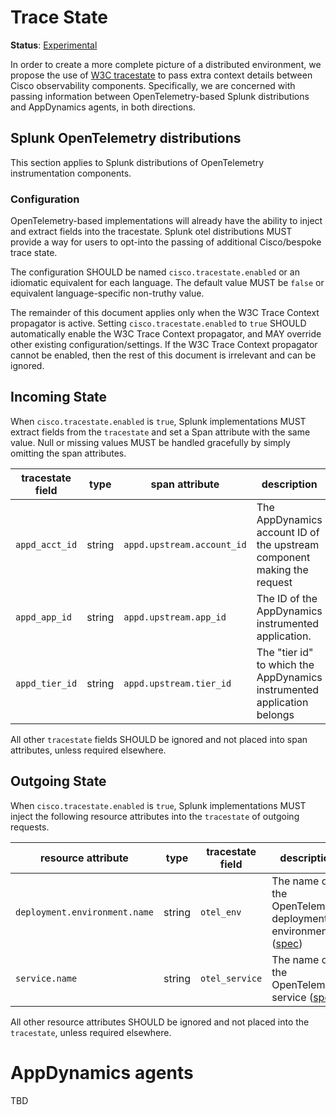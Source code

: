 <!-- markdownlint-configure-file { "MD013": { "tables": false } } -->
# Trace State

**Status**: [Experimental](../README.md#versioning-and-status-of-the-specification)

In order to create a more complete picture of a distributed environment, we propose
the use of [W3C tracestate](https://www.w3.org/TR/trace-context/#tracestate-header) to
pass extra context details between Cisco observability components. Specifically, we
are concerned with passing information between OpenTelemetry-based
Splunk distributions and AppDynamics agents, in both directions.

## Splunk OpenTelemetry distributions

This section applies to Splunk distributions of OpenTelemetry instrumentation components.

### Configuration

OpenTelemetry-based implementations will already have the ability to inject and
extract fields into the tracestate. Splunk otel distributions MUST provide a way for
users to opt-into the passing of additional Cisco/bespoke trace state.

The configuration SHOULD be named `cisco.tracestate.enabled` or an idiomatic equivalent
for each language. The default value MUST be `false` or equivalent language-specific non-truthy
value.

The remainder of this document applies only when the W3C Trace Context propagator is active.
Setting `cisco.tracestate.enabled` to `true` SHOULD automatically enable the W3C Trace Context
propagator, and MAY override other existing configuration/settings. If the W3C Trace Context
propagator cannot be enabled, then the rest of this document is irrelevant and can be ignored.

## Incoming State

When `cisco.tracestate.enabled` is `true`, Splunk implementations MUST extract fields
from the `tracestate` and set a Span attribute with the same value. Null or missing
values MUST be handled gracefully by simply omitting the span attributes.

| tracestate field | type   | span attribute             | description                                                             | example                           | 
|------------------|--------|----------------------------|-------------------------------------------------------------------------|-----------------------------------|
| `appd_acct_id`   | string | `appd.upstream.account_id` | The AppDynamics account ID of the upstream component making the request | 65230, 10018b                     |
| `appd_app_id`    | string | `appd.upstream.app_id`     | The ID of the AppDynamics instrumented application.                     | 0293845, destination-factory-9000 |
| `appd_tier_id`   | string | `appd.upstream.tier_id`    | The "tier id" to which the AppDynamics instrumented application belongs | 12, xdev.tier9                    |

All other `tracestate` fields SHOULD be ignored and not placed into span attributes,
unless required elsewhere.

## Outgoing State

When `cisco.tracestate.enabled` is `true`, Splunk implementations MUST inject the following
resource attributes into the `tracestate` of outgoing requests.

| resource attribute            | type   | tracestate field | description                                                                                                                                                                                                                            | example             | 
|-------------------------------|--------|------------------|----------------------------------------------------------------------------------------------------------------------------------------------------------------------------------------------------------------------------------------|---------------------|
| `deployment.environment.name` | string | `otel_env`       | The name of the OpenTelemetry deployment environment ([spec](https://github.com/open-telemetry/semantic-conventions/blob/4f77620fe731c10d40f7d50c543d4e5c73a46ebf/docs/attributes-registry/deployment.md#deployment-environment-name)) | production, staging |  
| `service.name`                | string | `otel_service`   | The name of the OpenTelemetry service ([spec](https://github.com/open-telemetry/semantic-conventions/blob/4f77620fe731c10d40f7d50c543d4e5c73a46ebf/docs/attributes-registry/service.md#service-name))                                  | checkout, cart      |  

All other resource attributes SHOULD be ignored and not placed into the `tracestate`,
unless required elsewhere.

# AppDynamics agents

TBD